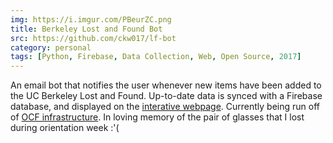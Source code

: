 ```yaml
---
img: https://i.imgur.com/PBeurZC.png
title: Berkeley Lost and Found Bot
src: https://github.com/ckw017/lf-bot
category: personal
tags: [Python, Firebase, Data Collection, Web, Open Source, 2017]
---
```

An email bot that notifies the user whenever new items have been added to the UC Berkeley Lost and Found. Up-to-date data is synced with a Firebase database, and displayed on the [interative webpage](https://ckw017.github.io/berkeley-lf-page/). Currently being run off of [OCF infrastructure](https://ocf.io). In loving memory of the pair of glasses that I lost during orientation week :'(
